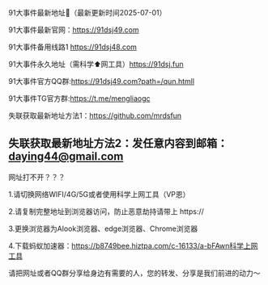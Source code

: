 91大事件最新地址👋（最新更新时间2025-07-01）

91大事件最新官网：https://91dsj49.com

91大事件备用线路1 https://91dsj48.com

91大事件永久地址（需科学⬆️网工具）https://91dsj.fun

91大事件官方QQ群:https://91dsj49.com?path=/qun.htmll

91大事件TG官方群:https://t.me/mengliaogc

失联获取最新地址方法1：https://github.com/mrdsfun

失联获取最新地址方法2：发任意内容到邮箱：daying44@gmail.com
-----------------------------------------------------------------------------------------------------------------------------
网址打不开？？？

1.请切换网络WIFI/4G/5G或者使用科学上网工具（VP恩）

2.请复制完整地址到浏览器访问，防止恶意劫持请带上 https://

3.更换浏览器为Alook浏览器、edge浏览器、Chrome浏览器

4.下载蚂蚁加速器：https://b8749bee.hiztpa.com/c-16133/a-bFAwn科学上网工具

请把网址或者QQ群分享给身边有需要的人，您的转发、分享是我们前进的动力～

